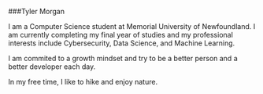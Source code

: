 ###Tyler Morgan

I am a Computer Science student at Memorial University of Newfoundland. 
I am currently completing my final year of studies and my professional interests include Cybersecurity, Data Science, and Machine Learning.

I am commited to a growth mindset and try to be a better person and a better developer each day. 

In my free time, I like to hike and enjoy nature.
